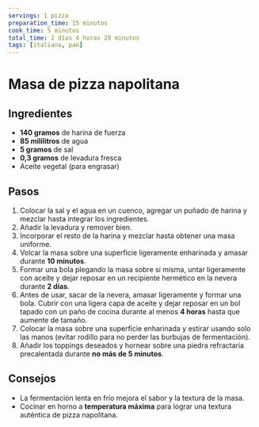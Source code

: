 ```yaml
---
servings: 1 pizza
preparation_time: 15 minutos
cook_time: 5 minutos
total_time: 2 días 4 horas 20 minutos
tags: [italiana, pan]
---
```


# Masa de pizza napolitana

## Ingredientes

- **140 gramos** de harina de fuerza
- **85 mililitros** de agua
- **5 gramos** de sal
- **0,3 gramos** de levadura fresca
- Aceite vegetal (para engrasar)

## Pasos

1. Colocar la sal y el agua en un cuenco, agregar un puñado de harina y mezclar hasta integrar los ingredientes.
2. Añadir la levadura y remover bien.
3. Incorporar el resto de la harina y mezclar hasta obtener una masa uniforme.
4. Volcar la masa sobre una superficie ligeramente enharinada y amasar durante **10 minutos**.
5. Formar una bola plegando la masa sobre sí misma, untar ligeramente con aceite y dejar reposar en un recipiente hermético en la nevera durante **2 días**.
6. Antes de usar, sacar de la nevera, amasar ligeramente y formar una bola. Cubrir con una ligera capa de aceite y dejar reposar en un bol tapado con un paño de cocina durante al menos **4 horas** hasta que aumente de tamaño.
7. Colocar la masa sobre una superficie enharinada y estirar usando solo las manos (evitar rodillo para no perder las burbujas de fermentación).
8. Añadir los toppings deseados y hornear sobre una piedra refractaria precalentada durante **no más de 5 minutos**.

## Consejos

- La fermentación lenta en frío mejora el sabor y la textura de la masa.
- Cocinar en horno a **temperatura máxima** para lograr una textura auténtica de pizza napolitana.

